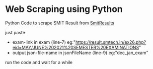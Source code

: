 # Web Scraping using Python

Python Code to scrape SMIT Result from [SmitResults](https://result.smtech.in/)

just paste

- exam-link in exam (line-7) eg:"https://result.smtech.in/ex26.php?eid=MAY/JUNE%202021%20SEMESTER%20EXAMINATIONS"
- output json-file-name in jsonFileName (line-9)   eg:"dec_jan_exam" 

run the code and wait for a while
